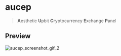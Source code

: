 # aucep
> **A**esthetic **U**pbit **C**ryptocurrency **E**xchange **P**anel

## Preview
![aucep_screenshot_gif_2](https://github.com/user-attachments/assets/074b36ab-3368-4074-8749-7e1b7022089c)

